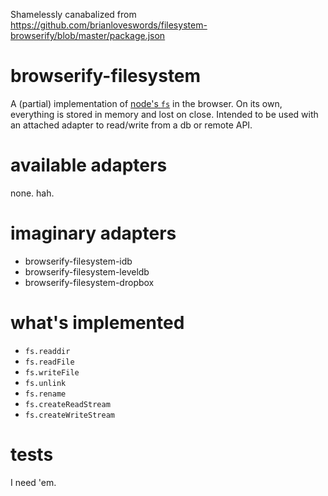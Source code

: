 Shamelessly canabalized from https://github.com/brianloveswords/filesystem-browserify/blob/master/package.json

# browserify-filesystem

A (partial) implementation of
[node's `fs`](http://nodejs.org/docs/latest/api/fs.html) in the browser. On its own, everything is stored in memory and lost on close. Intended to be used with an attached adapter to read/write from a db or remote API.

# available adapters

none. hah.

# imaginary adapters

* browserify-filesystem-idb
* browserify-filesystem-leveldb
* browserify-filesystem-dropbox

# what's implemented

* `fs.readdir`
* `fs.readFile`
* `fs.writeFile`
* `fs.unlink`
* `fs.rename`
* `fs.createReadStream`
* `fs.createWriteStream`

# tests

I need 'em.

